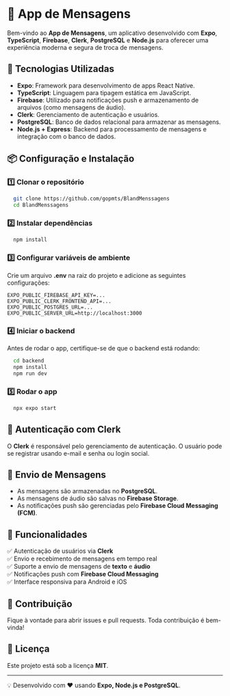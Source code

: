 # 📱 App de Mensagens

Bem-vindo ao **App de Mensagens**, um aplicativo desenvolvido com **Expo**, **TypeScript**, **Firebase**, **Clerk**, **PostgreSQL** e **Node.js** para oferecer uma experiência moderna e segura de troca de mensagens.

## 🚀 Tecnologias Utilizadas

- **Expo**: Framework para desenvolvimento de apps React Native.
- **TypeScript**: Linguagem para tipagem estática em JavaScript.
- **Firebase**: Utilizado para notificações push e armazenamento de arquivos (como mensagens de áudio).
- **Clerk**: Gerenciamento de autenticação e usuários.
- **PostgreSQL**: Banco de dados relacional para armazenar as mensagens.
- **Node.js + Express**: Backend para processamento de mensagens e integração com o banco de dados.

## 📦 Configuração e Instalação

### 1️⃣ Clonar o repositório
```bash
  git clone https://github.com/gopmts/BlandMenssagens
  cd BlandMenssagens
```

### 2️⃣ Instalar dependências
```bash
  npm install
```

### 3️⃣ Configurar variáveis de ambiente
Crie um arquivo **.env** na raiz do projeto e adicione as seguintes configurações:
```env
EXPO_PUBLIC_FIREBASE_API_KEY=...
EXPO_PUBLIC_CLERK_FRONTEND_API=...
EXPO_PUBLIC_POSTGRES_URL=...
EXPO_PUBLIC_SERVER_URL=http://localhost:3000
```

### 4️⃣ Iniciar o backend
Antes de rodar o app, certifique-se de que o backend está rodando:
```bash
  cd backend
  npm install
  npm run dev
```

### 5️⃣ Rodar o app
```bash
  npx expo start
```

## 🔑 Autenticação com Clerk
O **Clerk** é responsável pelo gerenciamento de autenticação. O usuário pode se registrar usando e-mail e senha ou login social.

## 📡 Envio de Mensagens
- As mensagens são armazenadas no **PostgreSQL**.
- As mensagens de áudio são salvas no **Firebase Storage**.
- As notificações push são gerenciadas pelo **Firebase Cloud Messaging (FCM)**.

## 📌 Funcionalidades
✅ Autenticação de usuários via **Clerk**  
✅ Envio e recebimento de mensagens em tempo real  
✅ Suporte a envio de mensagens de **texto** e **áudio**  
✅ Notificações push com **Firebase Cloud Messaging**  
✅ Interface responsiva para Android e iOS  

## 🤝 Contribuição
Fique à vontade para abrir issues e pull requests. Toda contribuição é bem-vinda!

## 📜 Licença
Este projeto está sob a licença **MIT**.

---

💡 Desenvolvido com ❤️ usando **Expo, Node.js e PostgreSQL**.

